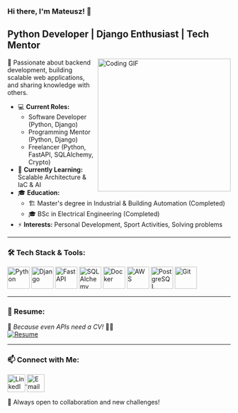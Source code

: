 ### Hi there, I'm Mateusz! 👋
## Python Developer | Django Enthusiast | Tech Mentor

<img align="right" alt="Coding GIF" width="300" src="https://media.giphy.com/media/qgQUggAC3Pfv687qPC/giphy.gif">

🚀 Passionate about backend development, building scalable web applications, and sharing knowledge with others. 

- 💻 **Current Roles:**
  - Software Developer (Python, Django)
  - Programming Mentor (Python, Django)
  - Freelancer (Python, FastAPI, SQLAlchemy, Crypto)
- 🎯 **Currently Learning:** Scalable Architecture & IaC & AI
- 🎓 **Education:**
  - 🏗️ Master's degree in Industrial & Building Automation (Completed)
  - 🎓 BSc in Electrical Engineering (Completed)
- ⚡ **Interests:** Personal Development, Sport Activities, Solving problems
---
### 🛠️ Tech Stack & Tools:
<p align="left">
  <img src="https://cdn.worldvectorlogo.com/logos/python-5.svg" alt="Python" width="50" height="50"/>
  <img src="https://cdn.worldvectorlogo.com/logos/django.svg" alt="Django" width="50" height="50"/>
  <img src="https://cdn.worldvectorlogo.com/logos/fastapi.svg" alt="FastAPI" width="50" height="50"/>
  <img src="https://cdn.worldvectorlogo.com/logos/sqlalchemy.svg" alt="SQLAlchemy" width="50" height="50"/>
  <img src="https://cdn.worldvectorlogo.com/logos/docker.svg" alt="Docker" width="50" height="50"/>
  <img src="https://cdn.worldvectorlogo.com/logos/amazon-web-services-2.svg" alt="AWS" width="50" height="50"/>
  <img src="https://cdn.worldvectorlogo.com/logos/postgresql.svg" alt="PostgreSQL" width="50" height="50"/>
  <img src="https://git-scm.com/images/logos/downloads/Git-Icon-1788C.svg" alt="Git" width="50" height="50"/>
</p>

---
### 📄 Resume:
📜 *Because even APIs need a CV!* 📝😄  
[![Resume](https://img.shields.io/badge/View%20Resume-Click%20Here-blue)](Mateusz_Gasiorowski_Python_Developer.pdf)

---
### 📫 Connect with Me:
<p align="left">
  <a href="https://linkedin.com/in/gasiorowskii-mateusz/" target="blank">
    <img align="center" src="https://cdn-icons-png.flaticon.com/512/174/174857.png" alt="LinkedIn" width="40"/>
  </a>
  <a href="mailto:gasiorowskii.mateusz@gmail.com" target="blank">
    <img align="center" src="https://cdn-icons-png.flaticon.com/512/732/732200.png" alt="Email" width="40"/>
  </a>
</p>

🚀 Always open to collaboration and new challenges!
